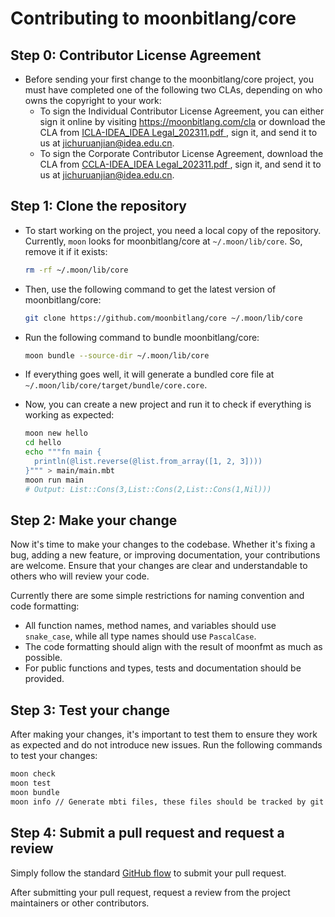 # Contributing to moonbitlang/core

## Step 0: Contributor License Agreement

- Before sending your first change to the moonbitlang/core project, you must have completed one of the following two CLAs, depending on who owns the copyright to your work:
  - To sign the Individual Contributor License Agreement, you can either sign it online by visiting https://moonbitlang.com/cla or download the CLA from [ICLA-IDEA_IDEA Legal_202311.pdf
](https://github.com/moonbitlang/CLA/blob/main/ICLA-IDEA_IDEA%20Legal_202311.pdf), sign it, and send it to us at jichuruanjian@idea.edu.cn.
  - To sign the Corporate Contributor License Agreement, download the CLA from [CCLA-IDEA_IDEA Legal_202311.pdf
](https://github.com/moonbitlang/CLA/blob/main/CCLA-IDEA_IDEA%20Legal_202311.pdf), sign it, and send it to us at jichuruanjian@idea.edu.cn.

## Step 1: Clone the repository

- To start working on the project, you need a local copy of the repository. Currently, `moon` looks for moonbitlang/core at `~/.moon/lib/core`. So, remove it if it exists:

  ```bash
  rm -rf ~/.moon/lib/core
  ```

- Then, use the following command to get the latest version of moonbitlang/core:

  ```bash
  git clone https://github.com/moonbitlang/core ~/.moon/lib/core
  ```

- Run the following command to bundle moonbitlang/core:

  ```bash
  moon bundle --source-dir ~/.moon/lib/core
  ```

- If everything goes well, it will generate a bundled core file at `~/.moon/lib/core/target/bundle/core.core`.

- Now, you can create a new project and run it to check if everything is working as expected:

  ```bash
  moon new hello
  cd hello
  echo """fn main {
    println(@list.reverse(@list.from_array([1, 2, 3])))
  }""" > main/main.mbt
  moon run main
  # Output: List::Cons(3,List::Cons(2,List::Cons(1,Nil)))
  ```

## Step 2: Make your change

Now it's time to make your changes to the codebase. Whether it's fixing a bug, adding a new feature, or improving documentation, your contributions are welcome. Ensure that your changes are clear and understandable to others who will review your code.

Currently there are some simple restrictions for naming convention and code formatting:

- All function names, method names, and variables should use `snake_case`, while all type names should use `PascalCase`.
- The code formatting should align with the result of moonfmt as much as possible.
- For public functions and types, tests and documentation should be provided. 


## Step 3: Test your change

After making your changes, it's important to test them to ensure they work as expected and do not introduce new issues. Run the following commands to test your changes:

  ```bash
  moon check
  moon test
  moon bundle
  moon info // Generate mbti files, these files should be tracked by git
  ```

## Step 4: Submit a pull request and request a review

Simply follow the standard [GitHub flow](https://docs.github.com/en/get-started/using-github/github-flow) to submit your pull request.

After submitting your pull request, request a review from the project maintainers or other contributors.
